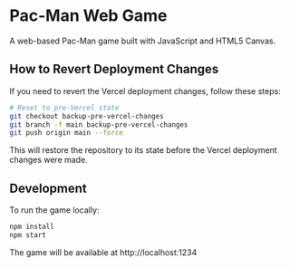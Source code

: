 # Pac-Man Web Game

A web-based Pac-Man game built with JavaScript and HTML5 Canvas.

## How to Revert Deployment Changes

If you need to revert the Vercel deployment changes, follow these steps:

```bash
# Reset to pre-Vercel state
git checkout backup-pre-vercel-changes
git branch -f main backup-pre-vercel-changes
git push origin main --force
```

This will restore the repository to its state before the Vercel deployment changes were made.

## Development

To run the game locally:
```bash
npm install
npm start
```

The game will be available at http://localhost:1234 